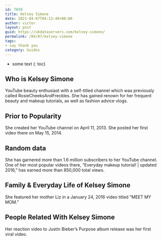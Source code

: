 ```yaml
---
id: 7659
title: Kelsey Simone
date: 2021-04-07T04:13:40+00:00
author: victor
layout: post
guid: https://ukdataservers.com/kelsey-simone/
permalink: /04/07/kelsey-simone
tags:
- say thank you
category: Guides
---
```


* some text
{: toc}


## Who is Kelsey Simone



YouTube beauty enthusiast with a self-titled channel which was previously called RosieCheeksAndFreckles. She has gained renown for her frequent beauty and makeup tutorials, as well as fashion advice vlogs.

                
                
                
## Prior to Popularity



She created her YouTube channel on April 11, 2013. She posted her first video there on May 15, 2014.

                
                
                
## Random data



She has garnered more than 1.6 million subscribers to her YouTube channel. One of her most popular videos there, &#8220;Everyday makeup tutorial! | updated 2016,&#8221; has earned more than 850,000 total views.

                
                
                
## Family & Everyday Life of Kelsey Simone



She featured her mother Liz in a January 24, 2016 video titled &#8220;MEET MY MOM.&#8221;

                
                
                
## People Related With Kelsey Simone



Her reaction video to Justin Bieber&#8217;s Purpose album release was her first viral video.

                
              
            
          
          
          